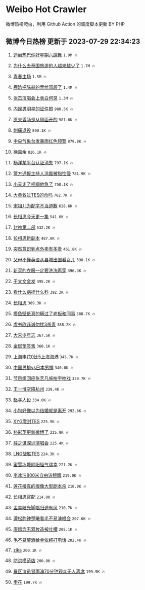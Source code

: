 # Weibo Hot Crawler 



微博热榜爬虫，利用 Github Action 的调度脚本更新 BY PHP 


## 微博今日热榜 更新于 2023-07-29 22:34:23 
1. [迪丽热巴你好星期六跳舞](https://s.weibo.com/weibo?q=%23%E8%BF%AA%E4%B8%BD%E7%83%AD%E5%B7%B4%E4%BD%A0%E5%A5%BD%E6%98%9F%E6%9C%9F%E5%85%AD%E8%B7%B3%E8%88%9E%23&t=31&band_rank=1&Refer=top) `1.9M 🔥` 

1. [为什么去泰国旅游的人越来越少了](https://s.weibo.com/weibo?q=%23%E4%B8%BA%E4%BB%80%E4%B9%88%E5%8E%BB%E6%B3%B0%E5%9B%BD%E6%97%85%E6%B8%B8%E7%9A%84%E4%BA%BA%E8%B6%8A%E6%9D%A5%E8%B6%8A%E5%B0%91%E4%BA%86%23&t=31&band_rank=2&Refer=top) `1.7M 🔥` 

1. [青春主场](https://s.weibo.com/weibo?q=%23%E9%9D%92%E6%98%A5%E4%B8%BB%E5%9C%BA%23&t=31&band_rank=3&Refer=top) `1.5M 🔥` 

1. [鹿晗把陈赫的票给邓超了](https://s.weibo.com/weibo?q=%23%E9%B9%BF%E6%99%97%E6%8A%8A%E9%99%88%E8%B5%AB%E7%9A%84%E7%A5%A8%E7%BB%99%E9%82%93%E8%B6%85%E4%BA%86%23&t=31&band_rank=4&Refer=top) `1.4M 🔥` 

1. [张杰演唱会上表白何炅](https://s.weibo.com/weibo?q=%23%E5%BC%A0%E6%9D%B0%E6%BC%94%E5%94%B1%E4%BC%9A%E4%B8%8A%E8%A1%A8%E7%99%BD%E4%BD%95%E7%82%85%23&t=31&band_rank=5&Refer=top) `1.3M 🔥` 

1. [内娱男明星的证件照](https://s.weibo.com/weibo?q=%23%E5%86%85%E5%A8%B1%E7%94%B7%E6%98%8E%E6%98%9F%E7%9A%84%E8%AF%81%E4%BB%B6%E7%85%A7%23&t=31&band_rank=6&Refer=top) `988.5K 🔥` 

1. [原来香肠是从侧面开的](https://s.weibo.com/weibo?q=%23%E5%8E%9F%E6%9D%A5%E9%A6%99%E8%82%A0%E6%98%AF%E4%BB%8E%E4%BE%A7%E9%9D%A2%E5%BC%80%E7%9A%84%23&t=31&band_rank=7&Refer=top) `981.6K 🔥` 

1. [刺痛退役](https://s.weibo.com/weibo?q=%23%E5%88%BA%E7%97%9B%E9%80%80%E5%BD%B9%23&t=31&band_rank=8&Refer=top) `890.1K 🔥` 

1. [中央气象台发暴雨红色预警](https://s.weibo.com/weibo?q=%23%E4%B8%AD%E5%A4%AE%E6%B0%94%E8%B1%A1%E5%8F%B0%E5%8F%91%E6%9A%B4%E9%9B%A8%E7%BA%A2%E8%89%B2%E9%A2%84%E8%AD%A6%23&t=31&band_rank=9&Refer=top) `879.8K 🔥` 

1. [徐嘉余](https://s.weibo.com/weibo?q=%E5%BE%90%E5%98%89%E4%BD%99&t=31&band_rank=10&Refer=top) `826.1K 🔥` 

1. [杨洋某平台认证消失](https://s.weibo.com/weibo?q=%23%E6%9D%A8%E6%B4%8B%E6%9F%90%E5%B9%B3%E5%8F%B0%E8%AE%A4%E8%AF%81%E6%B6%88%E5%A4%B1%23&t=31&band_rank=11&Refer=top) `797.1K 🔥` 

1. [警方通报主持人涂磊被指性侵](https://s.weibo.com/weibo?q=%23%E8%AD%A6%E6%96%B9%E9%80%9A%E6%8A%A5%E4%B8%BB%E6%8C%81%E4%BA%BA%E6%B6%82%E7%A3%8A%E8%A2%AB%E6%8C%87%E6%80%A7%E4%BE%B5%23&t=31&band_rank=12&Refer=top) `781.9K 🔥` 

1. [小夭走了相柳他急了](https://s.weibo.com/weibo?q=%23%E5%B0%8F%E5%A4%AD%E8%B5%B0%E4%BA%86%E7%9B%B8%E6%9F%B3%E4%BB%96%E6%80%A5%E4%BA%86%23&t=31&band_rank=13&Refer=top) `750.1K 🔥` 

1. [大黄救过TES的命吗](https://s.weibo.com/weibo?q=%E5%A4%A7%E9%BB%84%E6%95%91%E8%BF%87TES%E7%9A%84%E5%91%BD%E5%90%97&t=31&band_rank=14&Refer=top) `702.7K 🔥` 

1. [宋祖儿为配字不当道歉](https://s.weibo.com/weibo?q=%23%E5%AE%8B%E7%A5%96%E5%84%BF%E4%B8%BA%E9%85%8D%E5%AD%97%E4%B8%8D%E5%BD%93%E9%81%93%E6%AD%89%23&t=31&band_rank=15&Refer=top) `628.6K 🔥` 

1. [长相思今天更一集](https://s.weibo.com/weibo?q=%23%E9%95%BF%E7%9B%B8%E6%80%9D%E4%BB%8A%E5%A4%A9%E6%9B%B4%E4%B8%80%E9%9B%86%23&t=31&band_rank=16&Refer=top) `541.0K 🔥` 

1. [封神第二部](https://s.weibo.com/weibo?q=%E5%B0%81%E7%A5%9E%E7%AC%AC%E4%BA%8C%E9%83%A8&t=31&band_rank=17&Refer=top) `532.2K 🔥` 

1. [长相思新副本](https://s.weibo.com/weibo?q=%23%E9%95%BF%E7%9B%B8%E6%80%9D%E6%96%B0%E5%89%AF%E6%9C%AC%23&t=31&band_rank=18&Refer=top) `487.0K 🔥` 

1. [突然意识到点外卖有多贵](https://s.weibo.com/weibo?q=%23%E7%AA%81%E7%84%B6%E6%84%8F%E8%AF%86%E5%88%B0%E7%82%B9%E5%A4%96%E5%8D%96%E6%9C%89%E5%A4%9A%E8%B4%B5%23&t=31&band_rank=19&Refer=top) `461.8K 🔥` 

1. [父母不懂英语从县城出国看女儿](https://s.weibo.com/weibo?q=%23%E7%88%B6%E6%AF%8D%E4%B8%8D%E6%87%82%E8%8B%B1%E8%AF%AD%E4%BB%8E%E5%8E%BF%E5%9F%8E%E5%87%BA%E5%9B%BD%E7%9C%8B%E5%A5%B3%E5%84%BF%23&t=31&band_rank=20&Refer=top) `398.1K 🔥` 

1. [新买的衣服一定要洗洗再穿](https://s.weibo.com/weibo?q=%23%E6%96%B0%E4%B9%B0%E7%9A%84%E8%A1%A3%E6%9C%8D%E4%B8%80%E5%AE%9A%E8%A6%81%E6%B4%97%E6%B4%97%E5%86%8D%E7%A9%BF%23&t=31&band_rank=21&Refer=top) `396.3K 🔥` 

1. [于文文金发](https://s.weibo.com/weibo?q=%23%E4%BA%8E%E6%96%87%E6%96%87%E9%87%91%E5%8F%91%23&t=31&band_rank=22&Refer=top) `395.2K 🔥` 

1. [看什么病挂什么科](https://s.weibo.com/weibo?q=%23%E7%9C%8B%E4%BB%80%E4%B9%88%E7%97%85%E6%8C%82%E4%BB%80%E4%B9%88%E7%A7%91%23&t=31&band_rank=23&Refer=top) `392.3K 🔥` 

1. [长相思](https://s.weibo.com/weibo?q=%E9%95%BF%E7%9B%B8%E6%80%9D&t=31&band_rank=24&Refer=top) `389.3K 🔥` 

1. [摸鱼壁纸真的瞒过了老板和同事](https://s.weibo.com/weibo?q=%23%E6%91%B8%E9%B1%BC%E5%A3%81%E7%BA%B8%E7%9C%9F%E7%9A%84%E7%9E%92%E8%BF%87%E4%BA%86%E8%80%81%E6%9D%BF%E5%92%8C%E5%90%8C%E4%BA%8B%23&t=31&band_rank=25&Refer=top) `388.7K 🔥` 

1. [虞书欣非诚勿扰3杀青](https://s.weibo.com/weibo?q=%23%E8%99%9E%E4%B9%A6%E6%AC%A3%E9%9D%9E%E8%AF%9A%E5%8B%BF%E6%89%B03%E6%9D%80%E9%9D%92%23&t=31&band_rank=26&Refer=top) `388.2K 🔥` 

1. [大宋少年志](https://s.weibo.com/weibo?q=%E5%A4%A7%E5%AE%8B%E5%B0%91%E5%B9%B4%E5%BF%97&t=31&band_rank=27&Refer=top) `367.5K 🔥` 

1. [金珉奎签售](https://s.weibo.com/weibo?q=%23%E9%87%91%E7%8F%89%E5%A5%8E%E7%AD%BE%E5%94%AE%23&t=31&band_rank=28&Refer=top) `360.1K 🔥` 

1. [上海申花0比5上海海港](https://s.weibo.com/weibo?q=%23%E4%B8%8A%E6%B5%B7%E7%94%B3%E8%8A%B10%E6%AF%945%E4%B8%8A%E6%B5%B7%E6%B5%B7%E6%B8%AF%23&t=31&band_rank=29&Refer=top) `345.7K 🔥` 

1. [中国男排vs日本男排](https://s.weibo.com/weibo?q=%23%E4%B8%AD%E5%9B%BD%E7%94%B7%E6%8E%92vs%E6%97%A5%E6%9C%AC%E7%94%B7%E6%8E%92%23&t=31&band_rank=30&Refer=top) `340.0K 🔥` 

1. [节目组回应张艺凡施柏宇吻戏](https://s.weibo.com/weibo?q=%23%E8%8A%82%E7%9B%AE%E7%BB%84%E5%9B%9E%E5%BA%94%E5%BC%A0%E8%89%BA%E5%87%A1%E6%96%BD%E6%9F%8F%E5%AE%87%E5%90%BB%E6%88%8F%23&t=31&band_rank=31&Refer=top) `339.7K 🔥` 

1. [王一博空降杭州](https://s.weibo.com/weibo?q=%23%E7%8E%8B%E4%B8%80%E5%8D%9A%E7%A9%BA%E9%99%8D%E6%9D%AD%E5%B7%9E%23&t=31&band_rank=32&Refer=top) `339.4K 🔥` 

1. [赵寻人设](https://s.weibo.com/weibo?q=%E8%B5%B5%E5%AF%BB%E4%BA%BA%E8%AE%BE&t=31&band_rank=33&Refer=top) `334.0K 🔥` 

1. [小狗好像以为结婚就是离开](https://s.weibo.com/weibo?q=%23%E5%B0%8F%E7%8B%97%E5%A5%BD%E5%83%8F%E4%BB%A5%E4%B8%BA%E7%BB%93%E5%A9%9A%E5%B0%B1%E6%98%AF%E7%A6%BB%E5%BC%80%23&t=31&band_rank=34&Refer=top) `292.6K 🔥` 

1. [XYG零封TES](https://s.weibo.com/weibo?q=%23XYG%E9%9B%B6%E5%B0%81TES%23&t=31&band_rank=35&Refer=top) `225.9K 🔥` 

1. [朴彩英更新微博了](https://s.weibo.com/weibo?q=%23%E6%9C%B4%E5%BD%A9%E8%8B%B1%E6%9B%B4%E6%96%B0%E5%BE%AE%E5%8D%9A%E4%BA%86%23&t=31&band_rank=36&Refer=top) `225.9K 🔥` 

1. [薛之谦深圳演唱会](https://s.weibo.com/weibo?q=%E8%96%9B%E4%B9%8B%E8%B0%A6%E6%B7%B1%E5%9C%B3%E6%BC%94%E5%94%B1%E4%BC%9A&t=31&band_rank=37&Refer=top) `225.4K 🔥` 

1. [LNG战胜TES](https://s.weibo.com/weibo?q=%23LNG%E6%88%98%E8%83%9CTES%23&t=31&band_rank=38&Refer=top) `224.3K 🔥` 

1. [蜜雪冰城阴阳怪气瑞幸](https://s.weibo.com/weibo?q=%23%E8%9C%9C%E9%9B%AA%E5%86%B0%E5%9F%8E%E9%98%B4%E9%98%B3%E6%80%AA%E6%B0%94%E7%91%9E%E5%B9%B8%23&t=31&band_rank=39&Refer=top) `221.2K 🔥` 

1. [李冰洁800米自由泳银牌](https://s.weibo.com/weibo?q=%23%E6%9D%8E%E5%86%B0%E6%B4%81800%E7%B1%B3%E8%87%AA%E7%94%B1%E6%B3%B3%E9%93%B6%E7%89%8C%23&t=31&band_rank=40&Refer=top) `219.0K 🔥` 

1. [莲花楼真的很像大型剧本杀](https://s.weibo.com/weibo?q=%23%E8%8E%B2%E8%8A%B1%E6%A5%BC%E7%9C%9F%E7%9A%84%E5%BE%88%E5%83%8F%E5%A4%A7%E5%9E%8B%E5%89%A7%E6%9C%AC%E6%9D%80%23&t=31&band_rank=41&Refer=top) `218.0K 🔥` 

1. [长相思官配](https://s.weibo.com/weibo?q=%E9%95%BF%E7%9B%B8%E6%80%9D%E5%AE%98%E9%85%8D&t=31&band_rank=42&Refer=top) `214.0K 🔥` 

1. [孟美岐光脚唱归途有风](https://s.weibo.com/weibo?q=%23%E5%AD%9F%E7%BE%8E%E5%B2%90%E5%85%89%E8%84%9A%E5%94%B1%E5%BD%92%E9%80%94%E6%9C%89%E9%A3%8E%23&t=31&band_rank=43&Refer=top) `210.7K 🔥` 

1. [谭松韵钟楚曦看毛不易演唱会](https://s.weibo.com/weibo?q=%23%E8%B0%AD%E6%9D%BE%E9%9F%B5%E9%92%9F%E6%A5%9A%E6%9B%A6%E7%9C%8B%E6%AF%9B%E4%B8%8D%E6%98%93%E6%BC%94%E5%94%B1%E4%BC%9A%23&t=31&band_rank=44&Refer=top) `207.6K 🔥` 

1. [唐嫣念无双妆造被吐槽](https://s.weibo.com/weibo?q=%23%E5%94%90%E5%AB%A3%E5%BF%B5%E6%97%A0%E5%8F%8C%E5%A6%86%E9%80%A0%E8%A2%AB%E5%90%90%E6%A7%BD%23&t=31&band_rank=45&Refer=top) `205.1K 🔥` 

1. [毛不易醉酒给单依纯打电话](https://s.weibo.com/weibo?q=%23%E6%AF%9B%E4%B8%8D%E6%98%93%E9%86%89%E9%85%92%E7%BB%99%E5%8D%95%E4%BE%9D%E7%BA%AF%E6%89%93%E7%94%B5%E8%AF%9D%23&t=31&band_rank=46&Refer=top) `202.4K 🔥` 

1. [zika](https://s.weibo.com/weibo?q=zika&t=31&band_rank=47&Refer=top) `200.1K 🔥` 

1. [防洪模范店](https://s.weibo.com/weibo?q=%E9%98%B2%E6%B4%AA%E6%A8%A1%E8%8C%83%E5%BA%97&t=31&band_rank=48&Refer=top) `200.0K 🔥` 

1. [景区演员冒雨演70分钟观众无人离席](https://s.weibo.com/weibo?q=%23%E6%99%AF%E5%8C%BA%E6%BC%94%E5%91%98%E5%86%92%E9%9B%A8%E6%BC%9470%E5%88%86%E9%92%9F%E8%A7%82%E4%BC%97%E6%97%A0%E4%BA%BA%E7%A6%BB%E5%B8%AD%23&t=31&band_rank=49&Refer=top) `199.9K 🔥` 

1. [申花](https://s.weibo.com/weibo?q=%E7%94%B3%E8%8A%B1&t=31&band_rank=50&Refer=top) `199.7K 🔥` 

